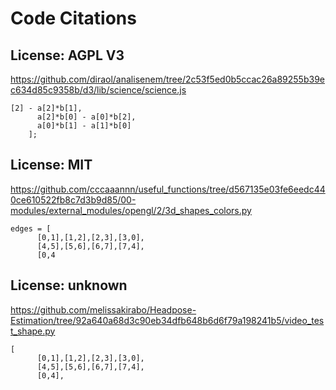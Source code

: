 # Code Citations

## License: AGPL V3
https://github.com/diraol/analisenem/tree/2c53f5ed0b5ccac26a89255b39ec634d85c9358b/d3/lib/science/science.js

```
[2] - a[2]*b[1],
      a[2]*b[0] - a[0]*b[2],
      a[0]*b[1] - a[1]*b[0]
    ];
```


## License: MIT
https://github.com/cccaaannn/useful_functions/tree/d567135e03fe6eedc440ce610522fb8c7d3b9d85/00-modules/external_modules/opengl/2/3d_shapes_colors.py

```
edges = [
      [0,1],[1,2],[2,3],[3,0],
      [4,5],[5,6],[6,7],[7,4],
      [0,4
```


## License: unknown
https://github.com/melissakirabo/Headpose-Estimation/tree/92a640a68d3c90eb34dfb648b6d6f79a198241b5/video_test_shape.py

```
[
      [0,1],[1,2],[2,3],[3,0],
      [4,5],[5,6],[6,7],[7,4],
      [0,4],
```

